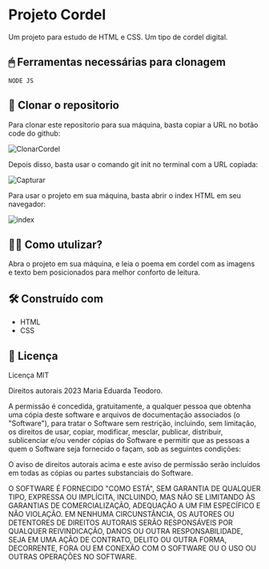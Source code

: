 # Projeto Cordel

Um projeto para estudo de HTML e CSS. Um tipo de cordel digital.

## 🖱 Ferramentas necessárias para clonagem

```
NODE JS 
```

## 🚀 Clonar o repositorio

Para clonar este repositorio para sua máquina, basta copiar a URL no botão code do github:


![ClonarCordel](https://github.com/maria18-ai/projeto-cordel/assets/131560480/dcc83276-19a8-4c8c-88da-eccb4ed020bd)


Depois disso, basta usar o comando git init no terminal com a URL copiada: 


![Capturar](https://github.com/maria18-ai/projeto-cordel/assets/131560480/04482b9d-e649-433d-9b2e-839a8acf41c2)

Para usar o projeto em sua máquina, basta abrir o index HTML em seu navegador:

![index](https://github.com/maria18-ai/projeto-cordel/assets/131560480/55b41e28-f55e-4c23-a32a-a49a49483722)


## 👩‍💻 Como utulizar?
Abra o projeto em sua máquina, e leia o poema em cordel com as imagens e texto bem posicionados para melhor conforto de leitura. 


## 🛠️ Construído com

- HTML
- CSS

## 📄 Licença

Licença MIT

Direitos autorais  2023 Maria Eduarda Teodoro.

A permissão é concedida, gratuitamente, a qualquer pessoa que obtenha uma cópia deste software e arquivos de documentação associados (o "Software"), para tratar o Software sem restrição, incluindo, sem limitação, os direitos de usar, copiar, modificar, mesclar, publicar, distribuir, sublicenciar e/ou vender cópias do Software e permitir que as pessoas a quem o Software seja fornecido o façam, sob as seguintes condições:

O aviso de direitos autorais acima e este aviso de permissão serão incluídos em todas as cópias ou partes substanciais do Software.

O SOFTWARE É FORNECIDO "COMO ESTÁ", SEM GARANTIA DE QUALQUER TIPO, EXPRESSA OU IMPLÍCITA, INCLUINDO, MAS NÃO SE LIMITANDO ÀS GARANTIAS DE COMERCIALIZAÇÃO, ADEQUAÇÃO A UM FIM ESPECÍFICO E NÃO VIOLAÇÃO. EM NENHUMA CIRCUNSTÂNCIA, OS AUTORES OU DETENTORES DE DIREITOS AUTORAIS SERÃO RESPONSÁVEIS POR QUALQUER REIVINDICAÇÃO, DANOS OU OUTRA RESPONSABILIDADE, SEJA EM UMA AÇÃO DE CONTRATO, DELITO OU OUTRA FORMA, DECORRENTE, FORA OU EM CONEXÃO COM O SOFTWARE OU O USO OU OUTRAS OPERAÇÕES NO SOFTWARE.

